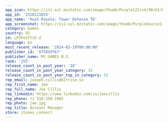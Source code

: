 ```yaml
---
app_icon: https://is1-ssl.mzstatic.com/image/thumb/Purple122/v4/90/61/64/90616422-af09-50e3-a150-0404d930235e/AppIcon-1x_U007emarketing-0-7-0-85-220.png/1024x1024bb.png
app_id: '1526121033'
app_name: 'Rush Royale: Tower Defense TD'
app_screenshot: https://is1-ssl.mzstatic.com/image/thumb/PurpleSource116/v4/e2/1d/ff/e21dff47-dce7-3895-e4cc-5d4ef1e5ce74/0b4ef166-4ae3-44a2-a2cc-9970fa7c78e1_1284-x-2778_game1.jpg/1284x2778bb.png
category: Games
country: US
id: LP3Fe2fYiE-Z
language: en
most_recent_release: '2024-02-19T00:00:00'
publisher_id: '875810767'
publisher_name: MY.GAMES B.V.
rank: '255'
release_count_in_past_year: '18'
release_count_in_past_year_category: 15
release_count_in_past_year_top_in_category: 22
rep_email: joseph.cillis@bitrise.io
rep_first_name: Joe
rep_full_name: Joe Cillis
rep_linkedin: https://www.linkedin.com/in/joecillis
rep_phone: +1 518-258-1902
rep_photo: joe.jpg
rep_title: Account Manager
store: itunes_connect
---
```


